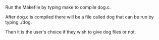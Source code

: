 Run the Makefile by typing make to compile dog.c.

After dog.c is compiled there will be a file called dog that can be run by typing ./dog.

Then it is the user's choice if they wish to give dog files or not.

